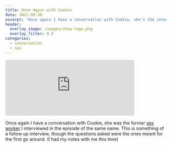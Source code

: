 ```yaml
---
title: Once Again with Cookie
date: 2021-09-20
excerpt: "Once again I have a conversation with Cookie, she's the interviewee in the episode [sex work](https://anchor.fm/sucias/episodes/Sex-Work-e14j4h2)"
header:
  overlay_image: /images/show-logo.png
  overlay_filter: 0.5
categories: 
  - conversation
  - sex
---
```

<iframe src="https://open.spotify.com/embed/episode/41HIMgvxbHaMYDj61205op" width="80%" height="175" frameborder="0" allowtransparency-="true" allow="encrypted-media"></iframe>

Once again I have a conversation with Cookie, she was the former [sex worker](https://anchor.fm/sucias/episodes/Sex-Work-e14j4h2) I interviewed in the episode of the same name. This is something of a follow up interview, though the questions asked were the ones meant for the first go around. (I had my notes with me this time)

